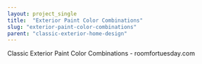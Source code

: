 ```yaml
---
layout: project_single
title:  "Exterior Paint Color Combinations"
slug: "exterior-paint-color-combinations"
parent: "classic-exterior-home-design"
---
```

Classic Exterior Paint Color Combinations - roomfortuesday.com